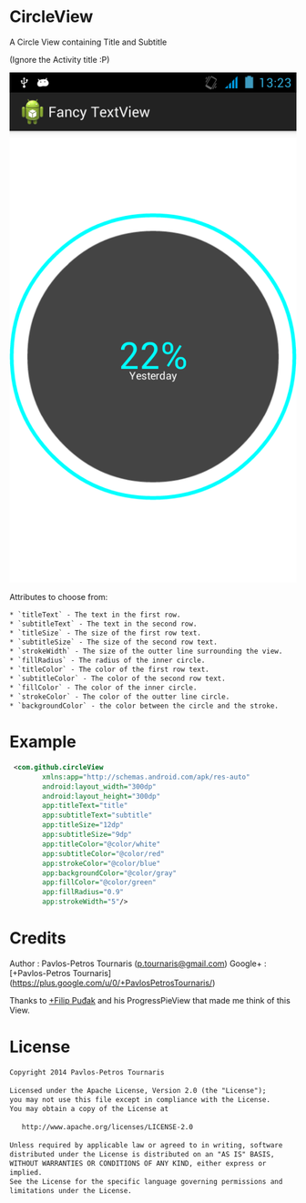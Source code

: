 CircleView
==========

A Circle View containing Title and Subtitle

(Ignore the Activity title :P)

![CircleView](/Screenshots/device-2014-07-20-132345.png)


Attributes to choose from:

    * `titleText` - The text in the first row.
    * `subtitleText` - The text in the second row.
    * `titleSize` - The size of the first row text.
    * `subtitleSize` - The size of the second row text.
    * `strokeWidth` - The size of the outter line surrounding the view.
    * `fillRadius` - The radius of the inner circle.
    * `titleColor` - The color of the first row text.
    * `subtitleColor` - The color of the second row text.
    * `fillColor` - The color of the inner circle.
    * `strokeColor` - The color of the outter line circle.
    * `backgroundColor` - the color between the circle and the stroke.
    
Example
=======
```xml
 <com.github.circleView
        xmlns:app="http://schemas.android.com/apk/res-auto"
        android:layout_width="300dp"
        android:layout_height="300dp"
        app:titleText="title"
        app:subtitleText="subtitle"
        app:titleSize="12dp"
        app:subtitleSize="9dp"
        app:titleColor="@color/white"
        app:subtitleColor="@color/red"
        app:strokeColor="@color/blue"
        app:backgroundColor="@color/gray"
        app:fillColor="@color/green"
        app:fillRadius="0.9"
        app:strokeWidth="5"/>
```

Credits
=======
Author : Pavlos-Petros Tournaris (p.tournaris@gmail.com)
Google+ : [+Pavlos-Petros Tournaris] (https://plus.google.com/u/0/+PavlosPetrosTournaris/)


Thanks to [+Filip Puđak](https://plus.google.com/u/0/117550349320705739707/) and his ProgressPieView that made me think of this View.

License
=======

    Copyright 2014 Pavlos-Petros Tournaris

    Licensed under the Apache License, Version 2.0 (the "License");
    you may not use this file except in compliance with the License.
    You may obtain a copy of the License at
    
       http://www.apache.org/licenses/LICENSE-2.0
    
    Unless required by applicable law or agreed to in writing, software
    distributed under the License is distributed on an "AS IS" BASIS,
    WITHOUT WARRANTIES OR CONDITIONS OF ANY KIND, either express or implied.
    See the License for the specific language governing permissions and
    limitations under the License.
